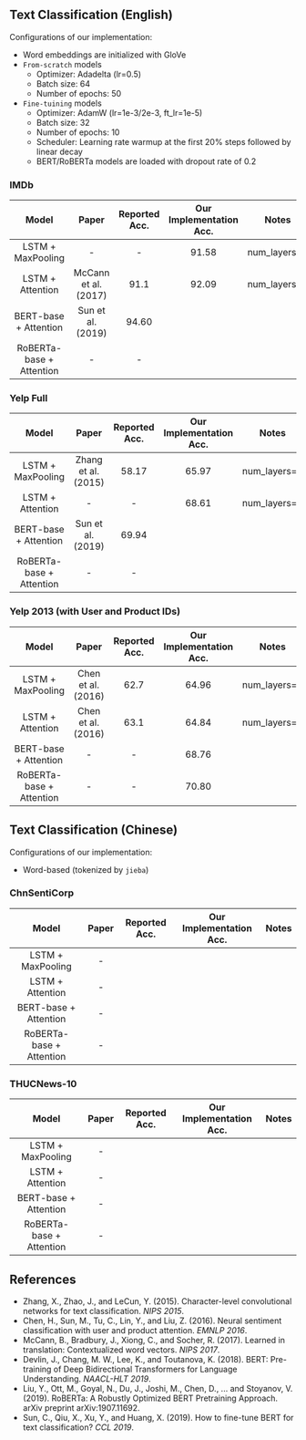 ## Text Classification (English)
Configurations of our implementation:
* Word embeddings are initialized with GloVe
* `From-scratch` models
    * Optimizer: Adadelta (lr=0.5)
    * Batch size: 64
    * Number of epochs: 50
* `Fine-tuining` models
    * Optimizer: AdamW (lr=1e-3/2e-3, ft_lr=1e-5)
    * Batch size: 32
    * Number of epochs: 10
    * Scheduler: Learning rate warmup at the first 20% steps followed by linear decay
    * BERT/RoBERTa models are loaded with dropout rate of 0.2

### IMDb
| Model | Paper | Reported Acc. | Our Implementation Acc. | Notes |
|:-----:|:-----:|:-------------:|:-----------------------:|:-----:|
| LSTM + MaxPooling        | -                    | -     | 91.58 | num_layers=1 |
| LSTM + Attention         | McCann et al. (2017) | 91.1  | 92.09 | num_layers=1 |
| BERT-base + Attention    | Sun et al. (2019)    | 94.60 | 
| RoBERTa-base + Attention | -                    | -     | 

### Yelp Full
| Model | Paper | Reported Acc. | Our Implementation Acc. | Notes |
|:-----:|:-----:|:-------------:|:-----------------------:|:-----:|
| LSTM + MaxPooling        | Zhang et al. (2015)  | 58.17 | 65.97 | num_layers=2 |
| LSTM + Attention         | -                    | -     | 68.61 | num_layers=2 |
| BERT-base + Attention    | Sun et al. (2019)    | 69.94 | 
| RoBERTa-base + Attention | -                    | -     | 

### Yelp 2013 (with User and Product IDs)
| Model | Paper | Reported Acc. | Our Implementation Acc. | Notes |
|:-----:|:-----:|:-------------:|:-----------------------:|:-----:|
| LSTM + MaxPooling        | Chen et al. (2016)   | 62.7  | 64.96 | num_layers=2 |
| LSTM + Attention         | Chen et al. (2016)   | 63.1  | 64.84 | num_layers=2 |
| BERT-base + Attention    | -                    | -     | 68.76 |
| RoBERTa-base + Attention | -                    | -     | 70.80 |


## Text Classification (Chinese)
Configurations of our implementation:
* Word-based (tokenized by `jieba`)

### ChnSentiCorp
| Model | Paper | Reported Acc. | Our Implementation Acc. | Notes |
|:-----:|:-----:|:-------------:|:-----------------------:|:-----:|
| LSTM + MaxPooling        | - |  | 
| LSTM + Attention         | - |  | 
| BERT-base + Attention    | - |  | 
| RoBERTa-base + Attention | - |  | 

### THUCNews-10
| Model | Paper | Reported Acc. | Our Implementation Acc. | Notes |
|:-----:|:-----:|:-------------:|:-----------------------:|:-----:|
| LSTM + MaxPooling        | - |  | 
| LSTM + Attention         | - |  | 
| BERT-base + Attention    | - |  | 
| RoBERTa-base + Attention | - |  | 


## References
* Zhang, X., Zhao, J., and LeCun, Y. (2015). Character-level convolutional networks for text classification. *NIPS 2015*.
* Chen, H., Sun, M., Tu, C., Lin, Y., and Liu, Z. (2016). Neural sentiment classification with user and product attention. *EMNLP 2016*.
* McCann, B., Bradbury, J., Xiong, C., and Socher, R. (2017). Learned in translation: Contextualized word vectors. *NIPS 2017*.
* Devlin, J., Chang, M. W., Lee, K., and Toutanova, K. (2018). BERT: Pre-training of Deep Bidirectional Transformers for Language Understanding. *NAACL-HLT 2019*.
* Liu, Y., Ott, M., Goyal, N., Du, J., Joshi, M., Chen, D., ... and Stoyanov, V. (2019). RoBERTa: A Robustly Optimized BERT Pretraining Approach. arXiv preprint arXiv:1907.11692. 
* Sun, C., Qiu, X., Xu, Y., and Huang, X. (2019). How to fine-tune BERT for text classification? *CCL 2019*.
